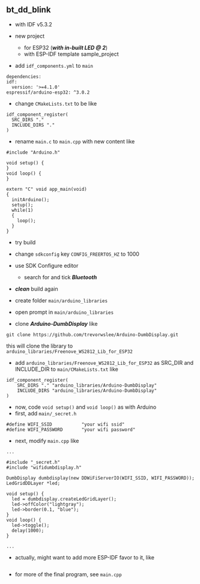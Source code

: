 
## bt_dd_blink

* with IDF v5.3.2
* new project
  - for ESP32 (***with in-built LED @ 2***)
  - with ESP-IDF template sample_project 

* add `idf_components.yml` to `main`
```
dependencies:
idf:
  version: '>=4.1.0'
espressif/arduino-esp32: ^3.0.2
```

* change `CMakeLists.txt` to be like
```
idf_component_register(
  SRC_DIRS "."
  INCLUDE_DIRS "."
)
```  

* rename `main.c` to `main.cpp` with new content like
```
#include "Arduino.h"

void setup() {
}
void loop() {
}

extern "C" void app_main(void)
{
  initArduino();
  setup();
  while(1)
  {
    loop();
  }
}
```  

* try build
* change `sdkconfig` key `CONFIG_FREERTOS_HZ` to 1000
* use SDK Configure editor
  - search for and tick ***Bluetooth***
* ***clean*** build again

* create folder `main/arduino_libraries`
* open prompt in `main/arduino_libraries`
* clone ***Arduino-DumbDisplay*** like
```
git clone https://github.com/trevorwslee/Arduino-DumbDisplay.git
```
  this will clone the library to `arduino_libraries/Freenove_WS2812_Lib_for_ESP32`
* add `arduino_libraries/Freenove_WS2812_Lib_for_ESP32` as SRC_DIR and INCLUDE_DIR to `main/CMakeLists.txt` like
```
idf_component_register(
    SRC_DIRS "." "arduino_libraries/Arduino-DumbDisplay"
    INCLUDE_DIRS "arduino_libraries/Arduino-DumbDisplay"
)
```
* now, code `void setup()` and `void loop()` as with Arduino
* first, add `main/_secret.h`
```
#define WIFI_SSID           "your wifi ssid"
#define WIFI_PASSWORD       "your wifi password"
```
* next, modify `main.cpp` like
```
...

#include "_secret.h"
#include "wifidumbdisplay.h"

DumbDisplay dumbdisplay(new DDWiFiServerIO(WIFI_SSID, WIFI_PASSWORD));
LedGridDDLayer *led;

void setup() {
  led = dumbdisplay.createLedGridLayer();
  led->offColor("lightgray");
  led->border(0.1, "blue");
}
void loop() {
  led->toggle();
  delay(1000);
}

...
```

* actually, might want to add more ESP-IDF favor to it, like
```
```
* for more of the final program, see `main.cpp`
